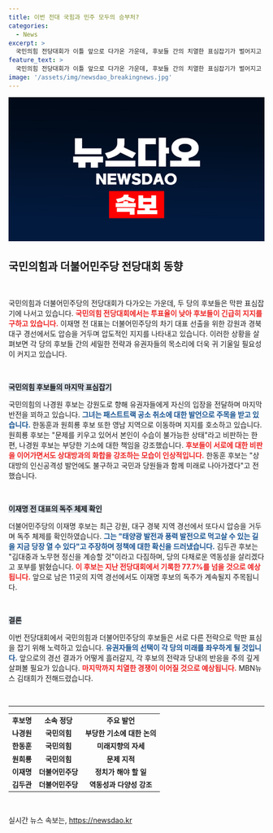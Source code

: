 ```yaml
---
title: 이번 전대 국힘과 민주 모두의 승부처?
categories:
  - News
excerpt: >
  국민의힘 전당대회가 이틀 앞으로 다가온 가운데, 후보들 간의 치열한 표심잡기가 벌어지고 있습니다. 반면, 민주당 이재명 후보는 강원과 대구 경선에서 압승을 거두며 독주 체제를 확립했습니다. 과연 결과는 어떻게 될까요? 클릭해 확인하세요!
feature_text: >
  국민의힘 전당대회가 이틀 앞으로 다가온 가운데, 후보들 간의 치열한 표심잡기가 벌어지고 있습니다. 반면, 민주당 이재명 후보는 강원과 대구 경선에서 압승을 거두며 독주 체제를 확립했습니다. 과연 결과는 어떻게 될까요? 클릭해 확인하세요!
image: '/assets/img/newsdao_breakingnews.jpg'
---
```


<p><img src="/assets/img/newsdao_breakingnews.jpg" alt="firstkoreanews 속보" /></p>

<h2 data-ke-size="size26">국민의힘과 더불어민주당 전당대회 동향</h2>

<p data-ke-size="size16">&nbsp;</p>

<p>국민의힘과 더불어민주당의 전당대회가 다가오는 가운데, 두 당의 후보들은 막판 표심잡기에 나서고 있습니다. <b><span style="color: #ee2323;">국민의힘 전당대회에서는 투표율이 낮아 후보들이 긴급히 지지를 구하고 있습니다.</span></b> 이재명 전 대표는 더불어민주당의 차기 대표 선출을 위한 강원과 경북 대구 경선에서도 압승을 거두며 압도적인 지지를 나타내고 있습니다. 이러한 상황을 살펴보면 각 당의 후보들 간의 세밀한 전략과 유권자들의 목소리에 더욱 귀 기울일 필요성이 커지고 있습니다.</p>

<p data-ke-size="size16">&nbsp;</p>

<p><b><span style="background-color: #21538527;">국민의힘 후보들의 마지막 표심잡기</span></b>  </p>

<p>국민의힘의 나경원 후보는 강원도로 향해 유권자들에게 자신의 입장을 전달하며 마지막 반전을 꾀하고 있습니다. <b><span style="color: #1a5490;">그녀는 패스트트랙 공소 취소에 대한 발언으로 주목을 받고 있습니다.</span></b> 한동훈과 원희룡 후보 또한 영남 지역으로 이동하며 지지를 호소하고 있습니다. 원희룡 후보는 "문제를 키우고 있어서 본인이 수습이 불가능한 상태"라고 비판하는 한편, 나경원 후보는 부당한 기소에 대한 책임을 강조했습니다. <b><span style="color: #ee2323;">후보들이 서로에 대한 비판을 이어가면서도 상대방과의 화합을 강조하는 모습이 인상적입니다.</span></b> 한동훈 후보는 "상대방의 인신공격성 발언에도 불구하고 국민과 당원들과 함께 미래로 나아가겠다"고 전했습니다.</p>

<p data-ke-size="size16">&nbsp;</p>

<p><b><span style="background-color: #21538527;">이재명 전 대표의 독주 체제 확인</span></b></p>

<p>더불어민주당의 이재명 후보는 최근 강원, 대구 경북 지역 경선에서 또다시 압승을 거두며 독주 체제를 확인하였습니다. <b><span style="color: #1a5490;">그는 "태양광 발전과 풍력 발전으로 먹고살 수 있는 길을 지금 당장 열 수 있다"고 주장하며 정책에 대한 확신을 드러냈습니다.</span></b> 김두관 후보는 "김대중과 노무현 정신을 계승할 것"이라고 다짐하며, 당의 다채로운 역동성을 살리겠다고 포부를 밝혔습니다. <b><span style="color: #ee2323;">이 후보는 지난 전당대회에서 기록한 77.7%를 넘을 것으로 예상됩니다.</span></b> 앞으로 남은 11곳의 지역 경선에서도 이재명 후보의 독주가 계속될지 주목됩니다.</p>

<p data-ke-size="size16">&nbsp;</p>

<p><b><span style="background-color: #21538527;">결론</span></b></p>

<p>이번 전당대회에서 국민의힘과 더불어민주당의 후보들은 서로 다른 전략으로 막판 표심을 잡기 위해 노력하고 있습니다. <b><span style="color: #1a5490;">유권자들의 선택이 각 당의 미래를 좌우하게 될 것입니다.</span></b> 앞으로의 경선 결과가 어떻게 흘러갈지, 각 후보의 전략과 당내의 반응을 주의 깊게 살펴볼 필요가 있습니다. <b><span style="color: #ee2323;">마지막까지 치열한 경쟁이 이어질 것으로 예상됩니다.</span></b> MBN뉴스 김태희가 전해드렸습니다. </p>

<p data-ke-size="size16">&nbsp;</p>

<hr>

<table style="width: 100%; border-collapse: collapse; border: none;">
  <tr>
    <td style="text-align: center; height: 17px;"><b>후보명</b></td>
    <td style="text-align: center; height: 17px;"><b>소속 정당</b></td>
    <td style="text-align: center; height: 17px;"><b>주요 발언</b></td>
  </tr>
  <tr>
    <td style="text-align: center; height: 17px;"><b>나경원</b></td>
    <td style="text-align: center; height: 17px;"><b>국민의힘</b></td>
    <td style="text-align: center; height: 17px;"><b>부당한 기소에 대한 논의</b></td>
  </tr>
  <tr>
    <td style="text-align: center; height: 17px;"><b>한동훈</b></td>
    <td style="text-align: center; height: 17px;"><b>국민의힘</b></td>
    <td style="text-align: center; height: 17px;"><b>미래지향의 자세</b></td>
  </tr>
  <tr>
    <td style="text-align: center; height: 17px;"><b>원희룡</b></td>
    <td style="text-align: center; height: 17px;"><b>국민의힘</b></td>
    <td style="text-align: center; height: 17px;"><b>문제 지적</b></td>
  </tr>
  <tr>
    <td style="text-align: center; height: 17px;"><b>이재명</b></td>
    <td style="text-align: center; height: 17px;"><b>더불어민주당</b></td>
    <td style="text-align: center; height: 17px;"><b>정치가 해야 할 일</b></td>
  </tr>
  <tr>
    <td style="text-align: center; height: 17px;"><b>김두관</b></td>
    <td style="text-align: center; height: 17px;"><b>더불어민주당</b></td>
    <td style="text-align: center; height: 17px;"><b>역동성과 다양성 강조</b></td>
  </tr>
</table>

<p data-ke-size="size16">&nbsp;</p>
실시간 뉴스 속보는, <a href="https://newsdao.kr" rel="dofollow">https://newsdao.kr</a>


